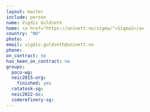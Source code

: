 ```yaml
---
layout: master
include: person
name: Vigdis Guldseth
home: <a href="https://uninett.no/sigma/">Sigma2</a>
country: "NO"
photo:
email: vigdis.guldseth@uninett.no
phone:
on_contract: no
has_been_on_contract: no
groups:
  poco-wg:
  neic2015-org:
    finished: yes
  ratatosk-sg:
  neic2022-oc:
  coderefinery-sg:
---
```

